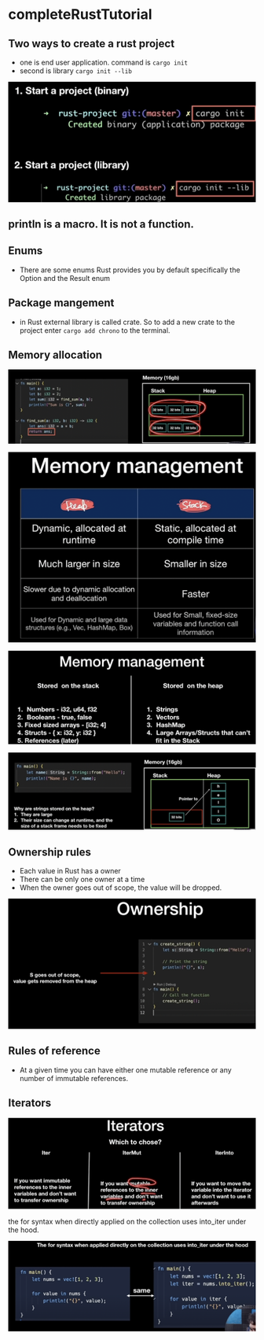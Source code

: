 # completeRustTutorial

## Two ways to create a rust project

- one is end user application. command is `cargo init`
- second is library `cargo init --lib`

![rust_project_create](./rust_project_create.png)

## println is a macro. It is not a function.

## Enums

- There are some enums Rust provides you by default specifically the Option and the Result enum

## Package mangement

- in Rust external library is called crate. So to add a new crate to the project enter `cargo add chrono` to the
  terminal.

## Memory allocation

![memory_allocation](./memory_allocation.png)

![memory_mangement](./memory_mangement.png)

![memory_mangement2](./memory_mangement2.png)

![memory_mangement3](./memory_mangement3.png)

## Ownership rules

- Each value in Rust has a owner
- There can be only one owner at a time
- When the owner goes out of scope, the value will be dropped.

![ownership](./ownership.png)

## Rules of reference
- At a given time you can have either one mutable reference or any number of immutable references.

## Iterators

![different_iterators](./different_iterators.png)

the for syntax when directly applied on the collection uses into_iter under the hood.

![for_loop_iter](./for_loop_iter.png)